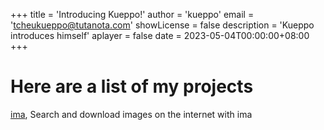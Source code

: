 +++
title  = 'Introducing Kueppo!'
author = 'kueppo'
email  = 'tcheukueppo@tutanota.com'
showLicense = false
description = 'Kueppo introduces himself'
aplayer = false
date    = 2023-05-04T00:00:00+08:00
+++

# Here are a list of my projects

[ima](./ima/_index.md), Search and download images on the internet with ima
